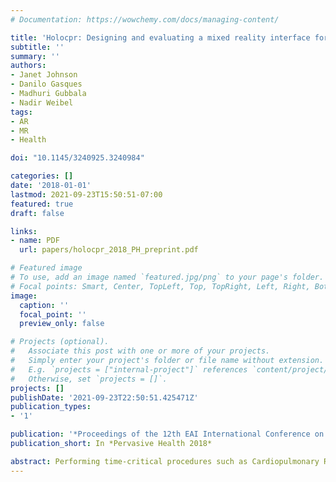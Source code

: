 ```yaml
---
# Documentation: https://wowchemy.com/docs/managing-content/

title: 'Holocpr: Designing and evaluating a mixed reality interface for time-critical emergencies (Pervasive Health 2018)'
subtitle: ''
summary: ''
authors:
- Janet Johnson
- Danilo Gasques
- Madhuri Gubbala
- Nadir Weibel
tags:
- AR
- MR
- Health

doi: "10.1145/3240925.3240984"

categories: []
date: '2018-01-01'
lastmod: 2021-09-23T15:50:51-07:00
featured: true
draft: false

links:
- name: PDF
  url: papers/holocpr_2018_PH_preprint.pdf

# Featured image
# To use, add an image named `featured.jpg/png` to your page's folder.
# Focal points: Smart, Center, TopLeft, Top, TopRight, Left, Right, BottomLeft, Bottom, BottomRight.
image:
  caption: ''
  focal_point: ''
  preview_only: false

# Projects (optional).
#   Associate this post with one or more of your projects.
#   Simply enter your project's folder or file name without extension.
#   E.g. `projects = ["internal-project"]` references `content/project/deep-learning/index.md`.
#   Otherwise, set `projects = []`.
projects: []
publishDate: '2021-09-23T22:50:51.425471Z'
publication_types:
- '1'

publication: '*Proceedings of the 12th EAI International Conference on Pervasive Computing Technologies for Healthcare*'
publication_short: In *Pervasive Health 2018*

abstract: Performing time-critical procedures such as Cardiopulmonary Resuscitation (CPR) usually requires trained individuals on the scene. Even when step by step instructions are available, most bystanders do not attempt resuscitation due to panic or fear of failing, often at the cost of the victim's life. We propose Mixed Reality (MR) as a compelling medium to support time-critical emergencies, and study its use in this context through an iterative user-centered design process. Our research outlines a number of key considerations for the design of time-critical emergency interfaces that led to the creation of HoloCPR, an MR application providing real-time instructions for resuscitation through a combination of visual and spatial cues. HoloCPR's comparative evaluation during a realistic resuscitation scenario indicates how the use of MR can result in decreased reaction time and increased procedural accuracy. With this work, we hope to bootstrap a new wave of MR applications for time-critical emergencies that can be included in first aid kits in the future.
---
```

